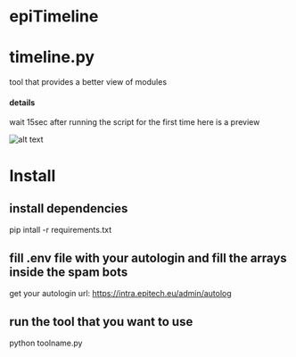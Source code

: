 # epiTimeline

# timeline.py
tool that provides a better view of modules
#### details
wait 15sec after running the script for the first time
here is a preview

![alt text](https://cdn.discordapp.com/attachments/724665584146710580/754128334568423514/Annotation_2020-09-12_015434.png)

# Install

## install dependencies
pip intall -r requirements.txt

## fill .env file with your autologin and fill the arrays inside the spam bots
get your autologin url: https://intra.epitech.eu/admin/autolog

## run the tool that you want to use
python toolname.py
